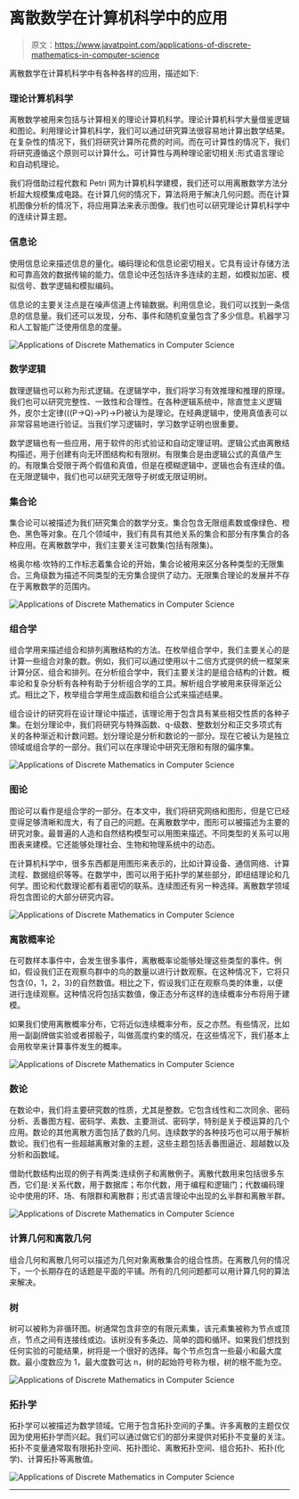 # 离散数学在计算机科学中的应用

> 原文：<https://www.javatpoint.com/applications-of-discrete-mathematics-in-computer-science>

离散数学在计算机科学中有各种各样的应用，描述如下:

### 理论计算机科学

离散数学被用来包括与计算相关的理论计算机科学。理论计算机科学大量借鉴逻辑和图论。利用理论计算机科学，我们可以通过研究算法很容易地计算出数学结果。在复杂性的情况下，我们将研究计算所花费的时间。而在可计算性的情况下，我们将研究遵循这个原则可以计算什么。可计算性与两种理论密切相关:形式语言理论和自动机理论。

我们将借助过程代数和 Petri 网为计算机科学建模，我们还可以用离散数学方法分析超大规模集成电路。在计算几何的情况下，算法将用于解决几何问题。而在计算机图像分析的情况下，将应用算法来表示图像。我们也可以研究理论计算机科学中的连续计算主题。

### 信息论

使用信息论来描述信息的量化。编码理论和信息论密切相关。它具有设计存储方法和可靠高效的数据传输的能力。信息论中还包括许多连续的主题，如模拟加密、模拟信号、数学逻辑和模拟编码。

信息论的主要关注点是在噪声信道上传输数据。利用信息论，我们可以找到一条信息的信息量。我们还可以发现，分布、事件和随机变量包含了多少信息。机器学习和人工智能广泛使用信息的度量。

![Applications of Discrete Mathematics in Computer Science](img/233d5f7d4a359d79bf5ca94b5d17fe48.png)

### 数学逻辑

数理逻辑也可以称为形式逻辑。在逻辑学中，我们将学习有效推理和推理的原理。我们也可以研究完整性、一致性和合理性。在各种逻辑系统中，除直觉主义逻辑外，皮尔士定律(((P→Q)→P)→P)被认为是理论。在经典逻辑中，使用真值表可以非常容易地进行验证。当我们学习逻辑时，学习数学证明也很重要。

数学逻辑也有一些应用，用于软件的形式验证和自动定理证明。逻辑公式由离散结构描述，用于创建有向无环图结构和有限树。有限集合是由逻辑公式的真值产生的。有限集合受限于两个假值和真值，但是在模糊逻辑中，逻辑也会有连续的值。在无限逻辑中，我们也可以研究无限导子树或无限证明树。

### 集合论

集合论可以被描述为我们研究集合的数学分支。集合包含无限组素数或像绿色、橙色、黑色等对象。在几个领域中，我们有具有其他关系的集合和部分有序集合的各种应用。在离散数学中，我们主要关注可数集(包括有限集)。

格奥尔格·坎特的工作标志着集合论的开始，集合论被用来区分各种类型的无限集合。三角级数为描述不同类型的无穷集合提供了动力。无限集合理论的发展并不存在于离散数学的范围内。

![Applications of Discrete Mathematics in Computer Science](img/9141f583ba063de9aa5f2589856422ff.png)

### 组合学

组合学用来描述组合和排列离散结构的方法。在枚举组合学中，我们主要关心的是计算一些组合对象的数。例如，我们可以通过使用以十二倍方式提供的统一框架来计算分区、组合和排列。在分析组合学中，我们主要关注的是组合结构的计数。概率论和复杂分析有各种有助于分析组合学的工具。解析组合学被用来获得渐近公式。相比之下，枚举组合学用生成函数和组合公式来描述结果。

组合设计的研究将在设计理论中描述，该理论用于包含具有某些相交性质的各种子集。在划分理论中，我们将研究与特殊函数、q-级数、整数划分和正交多项式有关的各种渐近和计数问题。划分理论是分析和数论的一部分。现在它被认为是独立领域或组合学的一部分。我们可以在序理论中研究无限和有限的偏序集。

![Applications of Discrete Mathematics in Computer Science](img/d947eb43042ac6ec01bc5ca9fad87a2e.png)

### 图论

图论可以看作是组合学的一部分。在本文中，我们将研究网络和图形，但是它已经变得足够清晰和庞大，有了自己的问题。在离散数学中，图形可以被描述为主要的研究对象。最普遍的人造和自然结构模型可以用图来描述。不同类型的关系可以用图表来建模。它还能够处理社会、生物和物理系统中的动态。

在计算机科学中，很多东西都是用图形来表示的，比如计算设备、通信网络、计算流程、数据组织等等。在数学中，图可以用于拓扑学的某些部分，即纽结理论和几何学。图论和代数理论都有着密切的联系。连续图还有另一种选择。离散数学领域将包含图论的大部分研究内容。

![Applications of Discrete Mathematics in Computer Science](img/d1f6599f795242addf5d55ebcb638013.png)

### 离散概率论

在可数样本事件中，会发生很多事件，离散概率论能够处理这些类型的事件。例如，假设我们正在观察鸟群中的鸟的数量以进行计数观察。在这种情况下，它将只包含{0，1，2，3}的自然数值。相比之下，假设我们正在观察鸟类的体重，以便进行连续观察。这种情况将包括实数值，像正态分布这样的连续概率分布将用于建模。

如果我们使用离散概率分布，它将近似连续概率分布，反之亦然。有些情况，比如用一副副牌做实验或者掷骰子，叫做高度约束的情况，在这些情况下，我们基本上会用枚举来计算事件发生的概率。

![Applications of Discrete Mathematics in Computer Science](img/bd45c1e2c5068b0aa9444a07a64df87a.png)

### 数论

在数论中，我们将主要研究数的性质，尤其是整数。它包含线性和二次同余、密码分析、丢番图方程、密码学、素数、主要测试、密码学，特别是关于模运算的几个应用。数论的其他离散方面包括了数的几何。连续数学的各种技巧也可以用于解析数论。我们也有一些超越离散对象的主题，这些主题包括丢番图逼近、超越数以及分析和函数域。

借助代数结构出现的例子有两类:连续例子和离散例子。离散代数用来包括很多东西，它们是:关系代数，用于数据库；布尔代数，用于编程和逻辑门；代数编码理论中使用的环、场、有限群和离散群；形式语言理论中出现的幺半群和离散半群。

![Applications of Discrete Mathematics in Computer Science](img/e9b631cd8955557b1fd5891b7dcfae70.png)

### 计算几何和离散几何

组合几何和离散几何可以描述为几何对象离散集合的组合性质。在离散几何的情况下，一个长期存在的话题是平面的平铺。所有的几何问题都可以用计算几何的算法来解决。

### 树

树可以被称为非循环图。树通常包含非空的有限元素集，该元素集被称为节点或顶点，节点之间有连接线或边。该树没有多条边、简单的圆和循环。如果我们想找到任何实验的可能结果，树将是一个很好的选择。每个节点包含一些最小和最大度数。最小度数应为 1，最大度数可达 n，树的起始符号称为根，树的根不能为空。

![Applications of Discrete Mathematics in Computer Science](img/a2f33223dea5b559fb893445413cd8cd.png)

### 拓扑学

拓扑学可以被描述为数学领域。它用于包含拓扑空间的子集。许多离散的主题仅仅因为使用拓扑学而兴起。我们可以通过做它们的部分来提供对拓扑不变量的关注。拓扑不变量通常取有限拓扑空间、拓扑图论、离散拓扑空间、组合拓扑、拓扑(化学)、计算拓扑等离散值。

![Applications of Discrete Mathematics in Computer Science](img/6c3190fa5faaf983ee8a8e0ffa5f998d.png)

* * *